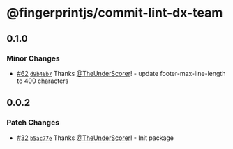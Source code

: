 # @fingerprintjs/commit-lint-dx-team

## 0.1.0

### Minor Changes

- [#62](https://github.com/fingerprintjs/dx-team-toolkit/pull/62) [`d9b48b7`](https://github.com/fingerprintjs/dx-team-toolkit/commit/d9b48b71997383a462a76b346ffbd176d9b29f9e) Thanks [@TheUnderScorer](https://github.com/TheUnderScorer)! - update footer-max-line-length to 400 characters

## 0.0.2

### Patch Changes

- [#32](https://github.com/fingerprintjs/dx-team-toolkit/pull/32) [`b5ac77e`](https://github.com/fingerprintjs/dx-team-toolkit/commit/b5ac77eda5c62ceeceb40b40ed94fae8b43530e8) Thanks [@TheUnderScorer](https://github.com/TheUnderScorer)! - Init package
